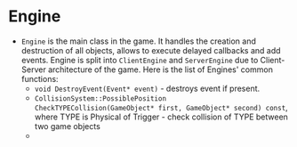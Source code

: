# Engine

* `Engine` is the main class in the game. It handles the creation and destruction of all objects, allows to execute delayed callbacks and add events. Engine is split into `ClientEngine` and `ServerEngine` due to Client-Server architecture of the game. Here is the list of Engines' common functions:
    * `void DestroyEvent(Event* event)` - destroys event if present.
    * `CollisionSystem::PossiblePosition CheckTYPECollision(GameObject* first, GameObject* second) const`, where TYPE is Physical of Trigger - check collision of TYPE between two game objects
    * 
